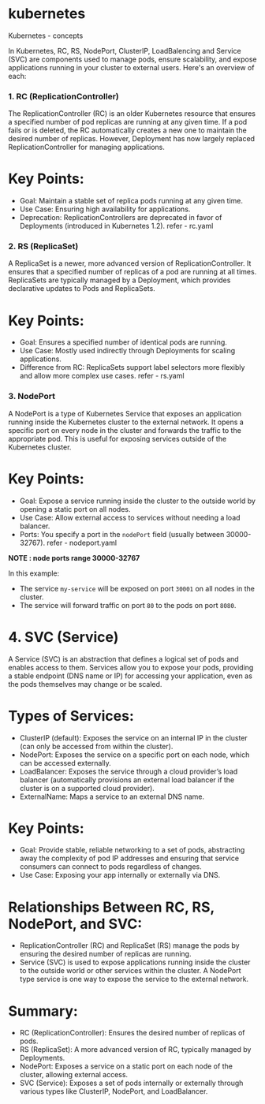 # kubernetes
Kubernetes - concepts


In Kubernetes, RC, RS, NodePort, ClusterIP, LoadBalencing and Service (SVC) are components used to manage pods, ensure scalability, and expose applications running in your cluster to external users. Here's an overview of each:

### 1. RC (ReplicationController)
The ReplicationController (RC) is an older Kubernetes resource that ensures a specified number of pod replicas are running at any given time. If a pod fails or is deleted, the RC automatically creates a new one to maintain the desired number of replicas. However, Deployment has now largely replaced ReplicationController for managing applications.

# Key Points:
- Goal: Maintain a stable set of replica pods running at any given time.
- Use Case: Ensuring high availability for applications.
- Deprecation: ReplicationControllers are deprecated in favor of Deployments (introduced in Kubernetes 1.2).
 refer - rc.yaml 

### 2. RS (ReplicaSet)
A ReplicaSet is a newer, more advanced version of ReplicationController. It ensures that a specified number of replicas of a pod are running at all times. ReplicaSets are typically managed by a Deployment, which provides declarative updates to Pods and ReplicaSets.

# Key Points:
- Goal: Ensures a specified number of identical pods are running.
- Use Case: Mostly used indirectly through Deployments for scaling applications.
- Difference from RC: ReplicaSets support label selectors more flexibly and allow more complex use cases.
refer - rs.yaml

### 3. NodePort
A NodePort is a type of Kubernetes Service that exposes an application running inside the Kubernetes cluster to the external network. It opens a specific port on every node in the cluster and forwards the traffic to the appropriate pod. This is useful for exposing services outside of the Kubernetes cluster.

# Key Points:
- Goal: Expose a service running inside the cluster to the outside world by opening a static port on all nodes.
- Use Case: Allow external access to services without needing a load balancer.
- Ports: You specify a port in the `nodePort` field (usually between 30000-32767).
refer - nodeport.yaml

 **NOTE : node ports range 30000-32767**

In this example:
- The service `my-service` will be exposed on port `30001` on all nodes in the cluster.
- The service will forward traffic on port `80` to the pods on port `8080`.

# 4. SVC (Service)
A Service (SVC) is an abstraction that defines a logical set of pods and enables access to them. Services allow you to expose your pods, providing a stable endpoint (DNS name or IP) for accessing your application, even as the pods themselves may change or be scaled.

# Types of Services:
- ClusterIP (default): Exposes the service on an internal IP in the cluster (can only be accessed from within the cluster).
- NodePort: Exposes the service on a specific port on each node, which can be accessed externally.
- LoadBalancer: Exposes the service through a cloud provider’s load balancer (automatically provisions an external load balancer if the cluster is on a supported cloud provider).
- ExternalName: Maps a service to an external DNS name.

# Key Points:
- Goal: Provide stable, reliable networking to a set of pods, abstracting away the complexity of pod IP addresses and ensuring that service consumers can connect to pods regardless of changes.
- Use Case: Exposing your app internally or externally via DNS.


# Relationships Between RC, RS, NodePort, and SVC:
- ReplicationController (RC) and ReplicaSet (RS) manage the pods by ensuring the desired number of replicas are running.
- Service (SVC) is used to expose applications running inside the cluster to the outside world or other services within the cluster. A NodePort type service is one way to expose the service to the external network.

# Summary:
- RC (ReplicationController): Ensures the desired number of replicas of pods.
- RS (ReplicaSet): A more advanced version of RC, typically managed by Deployments.
- NodePort: Exposes a service on a static port on each node of the cluster, allowing external access.
- SVC (Service): Exposes a set of pods internally or externally through various types like ClusterIP, NodePort, and LoadBalancer.